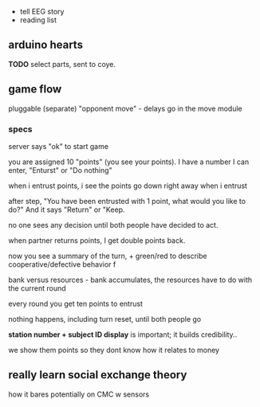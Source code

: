 - tell EEG story
- reading list

## arduino hearts

**TODO** select parts, sent to coye.

## game flow

pluggable (separate) "opponent move" - delays go in the move module
 
### specs

server says "ok" to start game

you are assigned 10 "points" (you see your points). I have a number I can enter, "Enturst" or "Do nothing"

when i entrust points, i see the points go down right away when i entrust

after step, "You have been entrusted with 1 point, what would you like to do?"
And it says "Return" or "Keep.

no one sees any decision until both people have decided to act.

when partner returns points, I get double points back.

now you see a summary of the turn, + green/red to describe cooperative/defective behavior
f

bank versus resources -  bank accumulates, the resources have to do with the current round

every round you get ten points to entrust

nothing happens, including turn reset, until both people go

**station number + subject ID display** is important; it builds credibility..

we show them points so they dont know how it relates to money

## really learn social exchange theory

how it bares potentially on CMC w sensors
